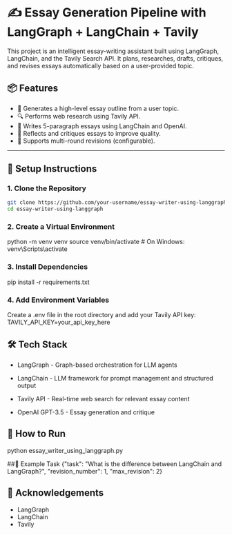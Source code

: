 # ✍️ Essay Generation Pipeline with LangGraph + LangChain + Tavily

This project is an intelligent essay-writing assistant built using LangGraph, LangChain, and the Tavily Search API. It plans, researches, drafts, critiques, and revises essays automatically based on a user-provided topic.


## 📦 Features

- 📑 Generates a high-level essay outline from a user topic.
- 🔍 Performs web research using Tavily API.
- 📝 Writes 5-paragraph essays using LangChain and OpenAI.
- 🧠 Reflects and critiques essays to improve quality.
- 🔁 Supports multi-round revisions (configurable).

---

## 🚀 Setup Instructions

### 1. Clone the Repository

```bash
git clone https://github.com/your-username/essay-writer-using-langgraph.git
cd essay-writer-using-langgraph
```

### 2. Create a Virtual Environment
python -m venv venv
source venv/bin/activate  # On Windows: venv\Scripts\activate

### 3. Install Dependencies
pip install -r requirements.txt

### 4. Add Environment Variables
Create a .env file in the root directory and add your Tavily API key:
TAVILY_API_KEY=your_api_key_here


## 🛠 Tech Stack
- LangGraph - Graph-based orchestration for LLM agents

- LangChain - LLM framework for prompt management and structured output

- Tavily API - Real-time web search for relevant essay content

- OpenAI GPT-3.5 - Essay generation and critique

## 🧪 How to Run
python essay_writer_using_langgraph.py

##📎 Example Task
{"task": "What is the difference between LangChain and LangGraph?", "revision_number": 1, "max_revision": 2}

## 🙌 Acknowledgements
- LangGraph
- LangChain
- Tavily

